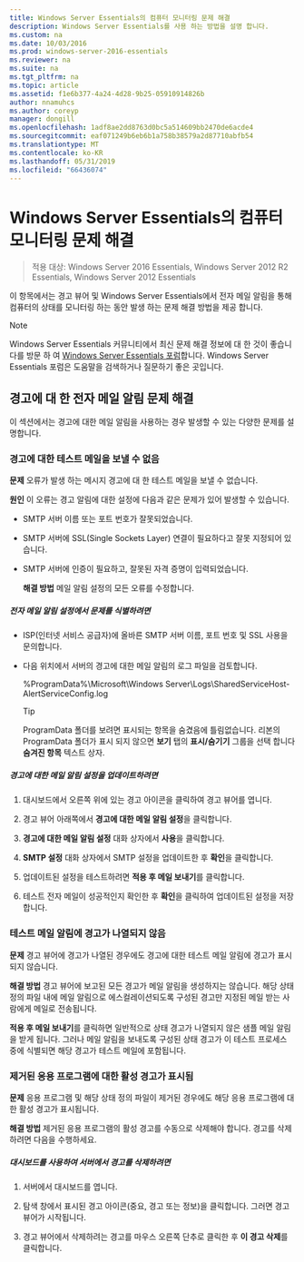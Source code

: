 ```yaml
---
title: Windows Server Essentials의 컴퓨터 모니터링 문제 해결
description: Windows Server Essentials를 사용 하는 방법을 설명 합니다.
ms.custom: na
ms.date: 10/03/2016
ms.prod: windows-server-2016-essentials
ms.reviewer: na
ms.suite: na
ms.tgt_pltfrm: na
ms.topic: article
ms.assetid: f1e6b377-4a24-4d28-9b25-05910914826b
author: nnamuhcs
ms.author: coreyp
manager: dongill
ms.openlocfilehash: 1adf8ae2dd8763d0bc5a514609bb2470de6acde4
ms.sourcegitcommit: eaf071249b6eb6b1a758b38579a2d87710abfb54
ms.translationtype: MT
ms.contentlocale: ko-KR
ms.lasthandoff: 05/31/2019
ms.locfileid: "66436074"
---
```

# <a name="troubleshoot-computer-monitoring-in-windows-server-essentials"></a>Windows Server Essentials의 컴퓨터 모니터링 문제 해결

>적용 대상: Windows Server 2016 Essentials, Windows Server 2012 R2 Essentials, Windows Server 2012 Essentials

이 항목에서는 경고 뷰어 및 Windows Server Essentials에서 전자 메일 알림을 통해 컴퓨터의 상태를 모니터링 하는 동안 발생 하는 문제 해결 방법을 제공 합니다.  
  
> [!NOTE]
>  Windows Server Essentials 커뮤니티에서 최신 문제 해결 정보에 대 한 것이 좋습니다를 방문 하 여 [Windows Server Essentials 포럼](https://social.technet.microsoft.com/Forums/winserveressentials/threads)합니다. Windows Server Essentials 포럼은 도움말을 검색하거나 질문하기 좋은 곳입니다.  
  
##  <a name="BKMK_TS"></a> 경고에 대 한 전자 메일 알림 문제 해결  
 이 섹션에서는 경고에 대한 메일 알림을 사용하는 경우 발생할 수 있는 다양한 문제를 설명합니다.  
  
### <a name="cannot-send-the-test-email-for-the-alert"></a>경고에 대한 테스트 메일을 보낼 수 없음  
 **문제** 오류가 발생 하는 메시지 경고에 대 한 테스트 메일을 보낼 수 없습니다.  
  
 **원인** 이 오류는 경고 알림에 대한 설정에 다음과 같은 문제가 있어 발생할 수 있습니다.  
  
- SMTP 서버 이름 또는 포트 번호가 잘못되었습니다.  
  
- SMTP 서버에 SSL(Single Sockets Layer) 연결이 필요하다고 잘못 지정되어 있습니다.  
  
- SMTP 서버에 인증이 필요하고, 잘못된 자격 증명이 입력되었습니다.  
  
  **해결 방법** 메일 알림 설정의 모든 오류를 수정합니다.  
  
##### <a name="to-identify-issues-in-your-email-notification-settings"></a>전자 메일 알림 설정에서 문제를 식별하려면  
  
-   ISP(인터넷 서비스 공급자)에 올바른 SMTP 서버 이름, 포트 번호 및 SSL 사용을 문의합니다.  
  
-   다음 위치에서 서버의 경고에 대한 메일 알림의 로그 파일을 검토합니다.  
  
     %ProgramData%\Microsoft\Windows Server\Logs\SharedServiceHost-AlertServiceConfig.log  
  
    > [!TIP]
    >  ProgramData 폴더를 보려면 표시되는 항목을 숨겼음에 틀림없습니다. 리본의 ProgramData 폴더가 표시 되지 않으면 **보기** 탭의 **표시/숨기기** 그룹을 선택 합니다 **숨겨진 항목** 텍스트 상자.  
  
##### <a name="to-update-your-email-notification-setup-for-alerts"></a>경고에 대한 메일 알림 설정을 업데이트하려면  
  
1.  대시보드에서 오른쪽 위에 있는 경고 아이콘을 클릭하여 경고 뷰어를 엽니다.  
  
2.  경고 뷰어 아래쪽에서 **경고에 대한 메일 알림 설정**을 클릭합니다.  
  
3.  **경고에 대한 메일 알림 설정** 대화 상자에서 **사용**을 클릭합니다.  
  
4.  **SMTP 설정** 대화 상자에서 SMTP 설정을 업데이트한 후 **확인**을 클릭합니다.  
  
5.  업데이트된 설정을 테스트하려면 **적용 후 메일 보내기**를 클릭합니다.  
  
6.  테스트 전자 메일이 성공적인지 확인한 후 **확인**을 클릭하여 업데이트된 설정을 저장합니다.  
  
### <a name="test-email-notification-does-not-list-any-alerts"></a>테스트 메일 알림에 경고가 나열되지 않음  
 **문제** 경고 뷰어에 경고가 나열된 경우에도 경고에 대한 테스트 메일 알림에 경고가 표시되지 않습니다.  
  
 **해결 방법** 경고 뷰어에 보고된 모든 경고가 메일 알림을 생성하지는 않습니다. 해당 상태 정의 파일 내에 메일 알림으로 에스컬레이션되도록 구성된 경고만 지정된 메일 받는 사람에게 메일로 전송됩니다.  
  
 **적용 후 메일 보내기**를 클릭하면 일반적으로 상태 경고가 나열되지 않은 샘플 메일 알림을 받게 됩니다. 그러나 메일 알림을 보내도록 구성된 상태 경고가 이 테스트 프로세스 중에 식별되면 해당 경고가 테스트 메일에 포함됩니다.  
  
### <a name="active-alerts-are-displayed-for-an-uninstalled-application"></a>제거된 응용 프로그램에 대한 활성 경고가 표시됨  
 **문제** 응용 프로그램 및 해당 상태 정의 파일이 제거된 경우에도 해당 응용 프로그램에 대한 활성 경고가 표시됩니다.  
  
 **해결 방법** 제거된 응용 프로그램의 활성 경고를 수동으로 삭제해야 합니다. 경고를 삭제하려면 다음을 수행하세요.  
  
##### <a name="to-delete-an-alert-from-the-server-by-using-the-dashboard"></a>대시보드를 사용하여 서버에서 경고를 삭제하려면  
  
1.  서버에서 대시보드를 엽니다.  
  
2.  탐색 창에서 표시된 경고 아이콘(중요, 경고 또는 정보)을 클릭합니다. 그러면 경고 뷰어가 시작됩니다.  
  
3.  경고 뷰어에서 삭제하려는 경고를 마우스 오른쪽 단추로 클릭한 후 **이 경고 삭제**를 클릭합니다.
